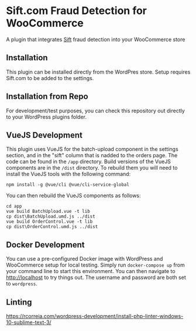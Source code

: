 # Sift.com Fraud Detection for WooCommerce 

A plugin that integrates [Sift](https://sift.com) fraud detection into your WooCommerce store

## Installation

This plugin can be installed directly from the WordPres store.
Setup requires Sift.com to be added to the settings. 

## Installation from Repo

For development/test purposes, you can check this repository out directly to your WordPress plugins folder. 

## VueJS Development

This plugin uses VueJS for the batch-upload component in the settings section,
and in the "sift" column that is nadded to the orders page.
The code can be found in the `/app` directory.
Build versions of the VueJS components are in the `/dist` directory. 
To rebuild them you will need to install the VueJS tools with the following command:

```shell script
npm install -g @vue/cli @vue/cli-service-global
```

You can then rebuild the VueJS components as follows:

```shell script
cd app
vue build BatchUpload.vue -t lib
cp dist\BatchUpload.umd.js ../dist
vue build OrderControl.vue -t lib
cp dist\OrderControl.umd.js ../dist
```

## Docker Development

You can use a pre-configured Docker image with WordPress and WooCommerce setup for local testing.
Simply run `docker-compose up` from your command line to start this environment.
You can then navigate to [http://localhost](http://localhost) to try things out.
The username and password are both set to `wordpress`.

## Linting

https://rcorreia.com/wordpress-development/install-php-linter-windows-10-sublime-text-3/
